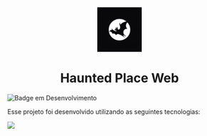 <div align="center">
<img height="100px" src="https://github.com/vlopess/HauntedPlaceAPI/blob/main/src/main/resources/static/logohauntedPlace.jpeg?raw=true"/>
<h1>Haunted Place Web</h1>
</div>

![Badge em Desenvolvimento](http://img.shields.io/static/v1?label=STATUS&message=DESENVOLVIMENTO&color=GREEN&style=for-the-badge)

Esse projeto foi desenvolvido utilizando as seguintes tecnologias:

![](https://skillicons.dev/icons?i=angular)
